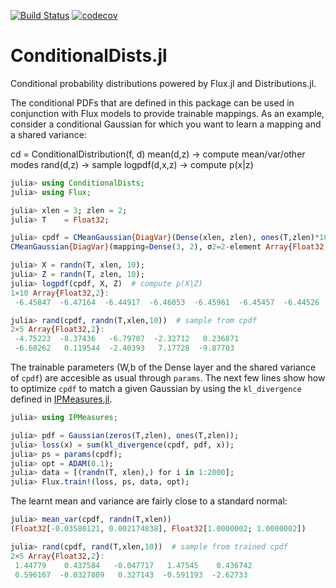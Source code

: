 [![Build Status](https://travis-ci.com/aicenter/ConditionalDists.jl.svg?branch=master)](https://travis-ci.com/aicenter/ConditionalDists.jl)
[![codecov](https://codecov.io/gh/aicenter/ConditionalDists.jl/branch/master/graph/badge.svg)](https://codecov.io/gh/aicenter/ConditionalDists.jl)

# ConditionalDists.jl

Conditional probability distributions powered by Flux.jl and Distributions.jl.

The conditional PDFs that are defined in this package can be used in
conjunction with Flux models to provide trainable mappings. As an example,
consider a conditional Gaussian for which you want to learn a mapping and a
shared variance:

cd = ConditionalDistribution(f, d)
mean(d,z)     -> compute mean/var/other modes
rand(d,z)     -> sample
logpdf(d,x,z) -> compute p(x|z)

```julia
julia> using ConditionalDists;
julia> using Flux;

julia> xlen = 3; zlen = 2;
julia> T    = Float32;

julia> cpdf = CMeanGaussian{DiagVar}(Dense(xlen, zlen), ones(T,zlen)*10)
CMeanGaussian{DiagVar}(mapping=Dense(3, 2), σ2=2-element Array{Float32,1}

julia> X = randn(T, xlen, 10);
julia> Z = randn(T, zlen, 10);
julia> logpdf(cpdf, X, Z)  # compute p(X|Z)
1×10 Array{Float32,2}:
 -6.45847  -6.47164  -6.44917  -6.46053  -6.45961  -6.45457  -6.44526  -6.4592  -6.47359  -6.45476

julia> rand(cpdf, randn(T,xlen,10))  # sample from cpdf
2×5 Array{Float32,2}:
 -4.75223  -8.37436   -6.79707  -2.32712   0.236871
 -6.60262   0.119544  -2.40393   7.17728  -9.87703 
```

The trainable parameters (W,b of the Dense layer and the shared variance of
`cpdf`) are accesible as usual through `params`.  The next few lines show how
to optimize `cpdf` to match a given Gaussian by using the `kl_divergence` defined
in [IPMeasures.jl](https://github.com/aicenter/IPMeasures.jl).

```julia
julia> using IPMeasures;

julia> pdf = Gaussian(zeros(T,zlen), ones(T,zlen));
julia> loss(x) = sum(kl_divergence(cpdf, pdf, x));
julia> ps = params(cpdf);
julia> opt = ADAM(0.1);
julia> data = [(randn(T, xlen),) for i in 1:2000];
julia> Flux.train!(loss, ps, data, opt);
```

The learnt mean and variance are fairly close to a standard normal:
```julia
julia> mean_var(cpdf, randn(T,xlen))
(Float32[-0.03580121, 0.002174838], Float32[1.0000002; 1.0000002])

julia> rand(cpdf, rand(T,xlen,10))  # sample from trained cpdf
2×5 Array{Float32,2}:
 1.44779    0.437584   -0.047717   1.47545    0.436742
 0.596167  -0.0327809   0.327143  -0.591193  -2.62733
```
